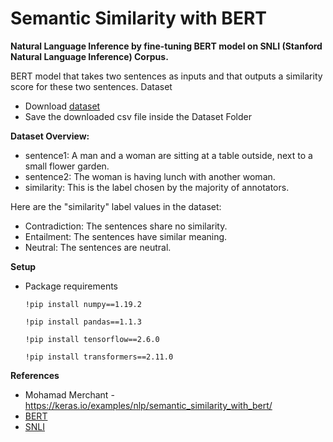 # Semantic Similarity with BERT

**Natural Language Inference by fine-tuning BERT model on SNLI (Stanford Natural Language Inference) Corpus.**


BERT model that takes two sentences as inputs and that outputs a similarity score for these two sentences.
Dataset

- Download [dataset](https://www.kaggle.com/stanfordu/stanford-natural-language-inference-corpus)
- Save the downloaded csv file inside the Dataset Folder

**Dataset Overview:**
- sentence1: A man and a woman are sitting at a table outside, next to a small flower garden.
- sentence2: The woman is having lunch with another woman.
- similarity: This is the label chosen by the majority of annotators. 
  
Here are the "similarity" label values in the dataset:
- Contradiction: The sentences share no similarity.
- Entailment: The sentences have similar meaning.
- Neutral: The sentences are neutral. 
  
**Setup**
* Package requirements

    ```!pip install numpy==1.19.2```

    ```!pip install pandas==1.1.3```

    ```!pip install tensorflow==2.6.0```

    ```!pip install transformers==2.11.0```
  
**References**

* Mohamad Merchant - https://keras.io/examples/nlp/semantic_similarity_with_bert/
* [BERT](https://arxiv.org/pdf/1810.04805.pdf)
* [SNLI](https://nlp.stanford.edu/projects/snli/)

